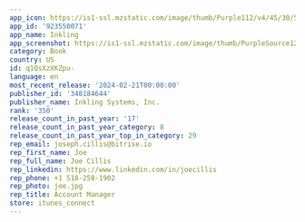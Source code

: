 ```yaml
---
app_icon: https://is1-ssl.mzstatic.com/image/thumb/Purple112/v4/45/30/50/453050d2-594a-a544-b40b-c7bb9182ac67/InklingAppIcon-1x_U007emarketing-0-7-0-85-220-0.png/1024x1024bb.png
app_id: '923550071'
app_name: Inkling
app_screenshot: https://is1-ssl.mzstatic.com/image/thumb/PurpleSource122/v4/2a/eb/7b/2aeb7bac-a67a-cb29-ea0a-fc164a7ea7de/9e7b373d-7edf-41b8-a995-5a94ca4ac957_Simulator_Screen_Shot_-_iPhone_13_Pro_Max_-_2022-03-17_at_10.47.25.png/1284x2778bb.png
category: Book
country: US
id: q1QsXzXKZpu-
language: en
most_recent_release: '2024-02-21T00:00:00'
publisher_id: '348184644'
publisher_name: Inkling Systems, Inc.
rank: '350'
release_count_in_past_year: '17'
release_count_in_past_year_category: 8
release_count_in_past_year_top_in_category: 29
rep_email: joseph.cillis@bitrise.io
rep_first_name: Joe
rep_full_name: Joe Cillis
rep_linkedin: https://www.linkedin.com/in/joecillis
rep_phone: +1 518-258-1902
rep_photo: joe.jpg
rep_title: Account Manager
store: itunes_connect
---
```

